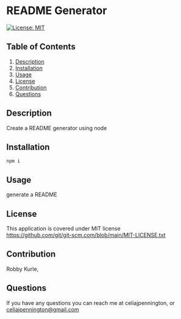
# README Generator 
[![License: MIT](https://img.shields.io/badge/License-MIT-yellow.svg)](https://opensource.org/licenses/MIT)
## Table of Contents
1. [Description](#description)
2. [Installation](#installation)
3. [Usage](#usage)
4. [License](#license)
5. [Contribution](#contribution)
6. [Questions](#questions)

## Description
Create a README generator using node
## Installation 
``` npm i ```
## Usage
generate a README
## License 
This application is covered under MIT license <br>
https://github.com/git/git-scm.com/blob/main/MIT-LICENSE.txt
## Contribution
Robby Kurle,
## Questions
If you have any questions you can reach me at
celiajpennington, or
<a href = 'celiajpennington@gmail.com' > celiajpennington@gmail.com </a>

